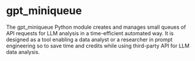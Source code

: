 # gpt_miniqueue
The gpt_miniqueue Python module creates and manages small queues of API requests for LLM analysis in a time-efficient automated way. It is designed as a tool enabling a data analyst or a researcher in prompt engineering so to save time and credits while using third-party API for LLM data analysis.
